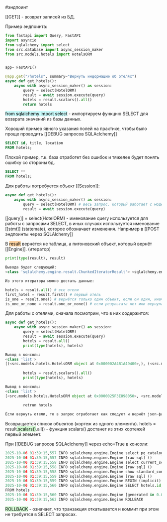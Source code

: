 #эндпоинт 

[[GET]] - возврат записей из БД.

Пример эндпоинта:
```python
from fastapi import Query, FastAPI
import asyncio
from sqlalchemy import select
from src.database import async_session_maker
from src.models.hotels import HotelsORM


app= FastAPI()

@app.get("/hotels", summary="Вернуть информацию об отелях")  
async def get_hotels():  
    async with async_session_maker() as session:
	    query = select(HotelORM) 
	    result = await session.execute(query)
	    hotels = result.scalars().all()
	    return hotels
```

<mark style="background: #ABF7F7A6;">from sqlalchemy import select</mark> - импортируем функцию SELECT для возврата значений из базы данных.

Хороший пример явного указания полей на практике, чтобы было проще проводить [[DEBUG запросов SQLAclchemy]]
```SQL
SELECT id, title, location
FROM hotels;
```
Плохой пример, т.к. база отработет без ошибок и тяжелее будет понять ошибку со стороны бд.
```SQL
SELECT **
FROM hotels;
```

Для работы потребуется объект [[Session]]:
```python
async def get_hotels():  
    async with async_session_maker() as session:
	    query = select(HotelORM) # весь запрос, который работает с моделью данных
	    result = await session.execute(query)
```
[[query]] = select(HotelORM) - именование query используется для работы с запросами SELECT, в иных случаях используется именование [[stmt]] (statemate), которое обозначает изменения. Например в [[POST эндпоинты через SQLAlchemy]] 

В <mark style="background: #FFB86CA6;">result</mark> вернётся не таблица, а питоновский объект, который вернёт [[Engine]]. (итератор)
```python
print(type(result), result)

Вывода будет следующий:
<class 'sqlalchemy.engine.result.ChunkedIteratorResult'> <sqlalchemy.engine.result.ChunkedIteratorResult object at 0x00000261D6CD6250>

Из этого итератора можно достать данные:

hotels = result.all() # все отели
first_hotel = result.first() # первый отель
is_one = result.one() # вернётся только один объект, если он один, иначе ошибка
is_one_or_none = result.one_or_none() # если результата нет или вернулась одна строчка, то всё окей без ошибок, а если больше одной, то ошибка
```

Для работы с отелями, сначала посмотрим, что в них содержится:
```python
async def get_hotels():  
    async with async_session_maker() as session:
	    query = select(HotelORM) 
	    result = await session.execute(query)
	    hotels = result.all()
	    print(type(hotels), hotels)

Вывод в консоль:
<class 'list'> 
[(<src.models.hotels.HotelsORM object at 0x000002A4B1A49400>,), (<src.models.hotels.HotelsORM object at 0x000002A4B1A49430>,), ...]
		
		hotels = result.scalars().all()
	    print(type(hotels), hotels)

Вывод в консоль:
<class 'list'> 
[<src.models.hotels.HotelsORM object at 0x0000025F3E898050>, <src.models.hotels.HotelsORM object at 0x0000025F3E898590>]
		
		retrun hotels

Если вернуть отели, то в запрос отработает как следует и вернёт json-файл, который FastAPI конвертирует под капотом, что не есть хорошо.
```
Возвращается список объектов (кортеж из одного элемента).
hotels = result<mark style="background: #BBFABBA6;">.scalars()</mark>.all() - функция scalars() достанет из этих кортежей первый элемент.

При [[DEBUG запросов SQLAclchemy]] через echo=True в консоли:
```python
2025-10-06 01:39:15,557 INFO sqlalchemy.engine.Engine select pg_catalog.version()
2025-10-06 01:39:15,557 INFO sqlalchemy.engine.Engine [raw sql] ()
2025-10-06 01:39:15,558 INFO sqlalchemy.engine.Engine select current_schema()
2025-10-06 01:39:15,558 INFO sqlalchemy.engine.Engine [raw sql] ()
2025-10-06 01:39:15,558 INFO sqlalchemy.engine.Engine show standard_conforming_strings
2025-10-06 01:39:15,559 INFO sqlalchemy.engine.Engine [raw sql] ()
2025-10-06 01:39:15,559 INFO sqlalchemy.engine.Engine BEGIN (implicit)
2025-10-06 01:39:15,560 INFO sqlalchemy.engine.Engine SELECT hotels.id, hotels.title, hotels.location
FROM hotels
2025-10-06 01:39:15,560 INFO sqlalchemy.engine.Engine [generated in 0.00012s] ()
2025-10-06 01:39:15,562 INFO sqlalchemy.engine.Engine ROLLBACK
```
<mark style="background: #BBFABBA6;">ROLLBACK</mark> - означает, что транзакция откатывается и коммит при этом не требуется в SELECT запросах.